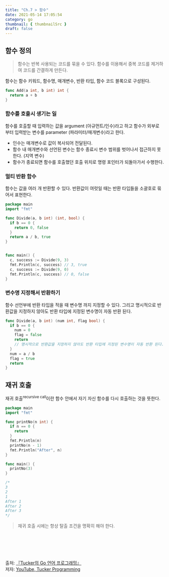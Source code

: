 ```yaml
---
title: "Ch.7 > 함수"
date: 2021-05-14 17:05:54
category: go
thumbnail: { thumbnailSrc }
draft: false
---
```


## 함수 정의
> 함수는 반복 사용되는 코드를 묶을 수 있다. 함수를 이용해서 중복 코드를 제거하여 코드를 간결하게 만든다.

함수는 함수 키워드, 함수명, 매개변수, 반환 타입, 함수 코드 블록으로 구성된다.

```go
func Add(a int, b int) int {
  return a + b
}
```

### 함수를 호출시 생기는 일

함수를 호출할 때 입력하는 값을 argument (아규먼트/인수)라고 하고 함수가 외부로 부터 입력받는 변수를 parameter (파라미터/매개변수)라고 한다.

- 인수는 매개변수로 값이 복사되어 전달된다.
- 함수 내 매개변수와 선언된 변수는 함수 종료시 변수 범위를 벗어나서 접근하지 못한다. (지역 변수)
- 함수가 종료되면 함수를 호출했던 호출 위치로 명령 포인터가 되돌아가서 수행한다.

### 멀티 반환 함수

함수는 값을 여러 개 반환할 수 있다. 반환값이 여럿일 때는 반환 타입들을 소괄호로 묶어서 표현한다.

```go
package main
import "fmt"

func Divide(a, b int) (int, bool) {
  if b == 0 {
    return 0, false
  }
  return a / b, true
}


func main() {
  c, success := Divide(9, 3)
  fmt.Println(c, success) // 3, true
  c, success := Divide(9, 0)
  fmt.Println(c, success) // 0, false
}
```

### 변수명 지정해서 반환하기

함수 선언부에 반환 타입을 적을 때 변수명 까지 지정할 수 있다. 그리고 명시적으로 반환값을 지정하지 않아도 반환 타입에 지정된 변수명이 자동 반환 된다.

```go
func Divide(a, b int) (num int, flag bool) {
  if b == 0 {
    num = 0
    flag = false
    return
    // 명시적으로 반환값을 지정하지 않아도 반환 타입에 지정된 변수명이 자동 반환 된다.
  }
  num = a / b
  flag = true
  return
}
```

## 재귀 호출

재귀 호출<sup>recursive call</sup>이란 함수 안에서 자기 자신 함수를 다시 호출하는 것을 뜻한다.

```go
package main
import "fmt"

func printNo(n int) {
  if n == 0 {
    return
  }
  fmt.Println(n)
  printNo(n - 1)
  fmt.Println("After", n)
}

func main() {
  printNo(3)
}

/*
3
2
1
After 1
After 2
After 3
*/
```

> 재귀 호출 시에는 항상 탈출 조건을 명확히 해야 한다.

</br></br>
--------

출처: [『Tucker의 Go 언어 프로그래밍』](http://www.yes24.com/Product/Goods/99108736)</br>
저자: [YouTube, Tucker Programming](https://www.youtube.com/channel/UCZp_ftx6UB_32VfVmlS3o_A)